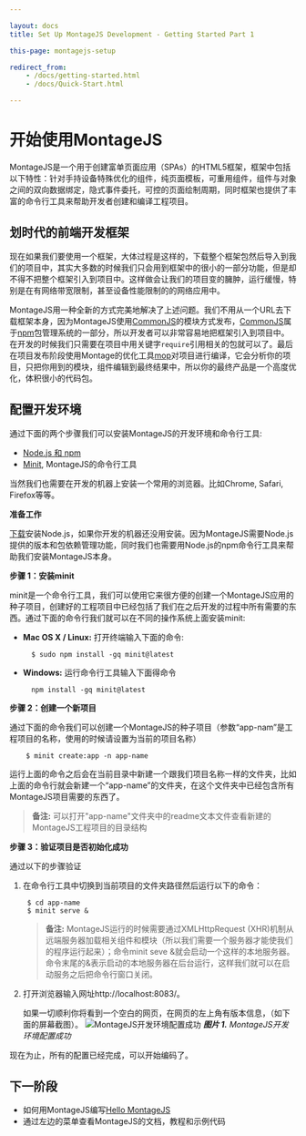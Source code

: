 ```yaml
---

layout: docs
title: Set Up MontageJS Development - Getting Started Part 1

this-page: montagejs-setup

redirect_from:
    - /docs/getting-started.html
    - /docs/Quick-Start.html

---
```


开始使用MontageJS
================

MontageJS是一个用于创建富单页面应用（SPAs）的HTML5框架，框架中包括以下特性：针对手持设备特殊优化的组件，纯页面模板，可重用组件，组件与对象之间的双向数据绑定，隐式事件委托，可控的页面绘制周期，同时框架也提供了丰富的命令行工具来帮助开发者创建和编译工程项目。

## 划时代的前端开发框架
现在如果我们要使用一个框架，大体过程是这样的，下载整个框架包然后导入到我们的项目中，其实大多数的时候我们只会用到框架中的很小的一部分功能，但是却不得不把整个框架引入到项目中。这样做会让我们的项目变的臃肿，运行缓慢，特别是在有网络带宽限制，甚至设备性能限制的的网络应用中。

MontageJS用一种全新的方式完美地解决了上述问题。我们不用从一个URL去下载框架本身，因为MontageJS使用[CommonJS](http://www.commonjs.org/)的模块方式发布，[CommonJS](http://www.commonjs.org/)属于[npm](http://npmjs.org/)包管理系统的一部分，所以开发者可以非常容易地把框架引入到项目中。在开发的时候我们只需要在项目中用关键字`require`引用相关的包就可以了。最后在项目发布阶段使用Montage的优化工具[mop](http://docs.montagestudio.com/montagejs/tools-mop.html)对项目进行编译，它会分析你的项目，只把你用到的模块，组件编辑到最终结果中，所以你的最终产品是一个高度优化，体积很小的代码包。

## 配置开发环境

通过下面的两个步骤我们可以安装MontageJS的开发环境和命令行工具:

- [Node.js 和 npm](https://nodejs.org/)
- [Minit](http://docs.montagestudio.com/montagejs/tools-minit.html), MontageJS的命令行工具

当然我们也需要在开发的机器上安装一个常用的浏览器。比如Chrome, Safari, Firefox等等。

**准备工作**

[下载](https://nodejs.org/download/)安装Node.js，如果你开发的机器还没用安装。因为MontageJS需要Node.js提供的版本和包依赖管理功能，同时我们也需要用Node.js的npm命令行工具来帮助我们安装MontageJS本身。

**步骤 1：安装minit**

minit是一个命令行工具，我们可以使用它来很方便的创建一个MontageJS应用的种子项目，创建好的工程项目中已经包括了我们在之后开发的过程中所有需要的东西。通过下面的命令行我们就可以在不同的操作系统上面安装minit:

* **Mac OS X / Linux:** 打开终端输入下面的命令:

		$ sudo npm install -gq minit@latest
		
* **Windows:** 运行命令行工具输入下面得命令

		npm install -gq minit@latest
		
**步骤 2：创建一个新项目**

通过下面的命令我们可以创建一个MontageJS的种子项目（参数“app-nam”是工程项目的名称，使用的时候请设置为当前的项目名称）

		$ minit create:app -n app-name
		
运行上面的命令之后会在当前目录中新建一个跟我们项目名称一样的文件夹，比如上面的命令行就会新建一个“app-name”的文件夹，在这个文件夹中已经包含所有MontageJS项目需要的东西了。

>__备注:__ 可以打开"app-name"文件夹中的readme文本文件查看新建的MontageJS工程项目的目录结构

**步骤 3：验证项目是否初始化成功**

通过以下的步骤验证

1. 在命令行工具中切换到当前项目的文件夹路径然后运行以下的命令：

		$ cd app-name
		$ minit serve &
		
	>__备注:__ MontageJS运行的时候需要通过XMLHttpRequest (XHR)机制从远端服务器加载相关组件和模块（所以我们需要一个服务器才能使我们的程序运行起来）；命令minit seve &就会启动一个这样的本地服务器。 命令末尾的&表示启动的本地服务器在后台运行，这样我们就可以在启动服务之后把命令行窗口关闭。
	
3. 打开浏览器输入网址http://localhost:8083/。

	如果一切顺利你将看到一个空白的网页，在网页的左上角有版本信息，（如下面的屏幕截图）。
	![MontageJS开发环境配置成功](http://docs.montagestudio.com/images/docs/montagejs-setup/fig01.jpg)
	*__图片 1.__ MontageJS开发环境配置成功*
	
现在为止，所有的配置已经完成，可以开始编码了。

## 下一阶段

- 如何用MontageJS编写[Hello MontageJS](http://montagejs.org/docs/hello-montagejs.html)
- 通过左边的菜单查看MontageJS的文档，教程和示例代码